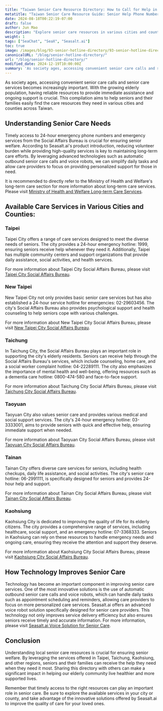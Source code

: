 ```yaml
---
title: "Taiwan Senior Care Resource Directory: How to Call for Help in Various Cities and Counties"
metatitle: "Taiwan Senior Care Resource Guide: Senior Help Phone Numbers and Support Services in Various Cities and Counties"
date: 2024-08-18T00:22:19-07:00
draft: false
author: Jun Mao
description: "Explore senior care resources in various cities and counties across Taiwan, including care calls, emergency hotlines, and social support services. Learn how Seasalt.ai's innovative solutions improve the efficiency of senior care services."
weight: 1
tags: ["SeaChat", "SeaX", "Seasalt.ai"]
toc: true
image: /images/blog/93-senior-hotline-directory/93-senior-hotline-directory.jpg
canonicalURL: "/blog/senior-hotline-directory/"
url: "/blog/senior-hotline-directory/"
modified_date: 2024-12-19T10:00:00Z
summary: 'As society ages, accessing convenient senior care calls and senior care services becomes increasingly important. With the growing elderly population, having reliable resources to provide immediate assistance and ongoing support is crucial. This compilation aims to help seniors and their families easily find the care resources they need in various cities and counties across Taiwan.'
---
```


As society ages, accessing convenient senior care calls and senior care services becomes increasingly important. With the growing elderly population, having reliable resources to provide immediate assistance and ongoing support is crucial. This compilation aims to help seniors and their families easily find the care resources they need in various cities and counties across Taiwan.

## Understanding Senior Care Needs

Timely access to 24-hour emergency phone numbers and emergency services from the Social Affairs Bureau is crucial for ensuring senior welfare. According to Seasalt.ai's product introduction, reducing volunteer burden while providing high-quality services is key to maintaining long-term care efforts. By leveraging advanced technologies such as automatic outbound senior care calls and voice robots, we can simplify daily tasks and allow care providers to focus on providing personalized support for those in need.

It is recommended to directly refer to the Ministry of Health and Welfare's long-term care section for more information about long-term care services. Please visit [Ministry of Health and Welfare Long-term Care Services](https://1966.gov.tw/).

## Available Care Services in Various Cities and Counties:

### Taipei

Taipei City offers a range of care services designed to meet the diverse needs of seniors. The city provides a 24-hour emergency hotline: 1999, ensuring seniors receive help whenever they need it. Additionally, Taipei has multiple community centers and support organizations that provide daily assistance, social activities, and health services.

For more information about Taipei City Social Affairs Bureau, please visit [Taipei City Social Affairs Bureau](https://dosw.gov.taipei/).

### New Taipei

New Taipei City not only provides basic senior care services but has also established a 24-hour service hotline for emergencies: 02-29603456. The city's Social Affairs Bureau also provides psychological support and health counseling to help seniors cope with various challenges.

For more information about New Taipei City Social Affairs Bureau, please visit [New Taipei City Social Affairs Bureau](https://www.sw.ntpc.gov.tw/).

### Taichung

In Taichung City, the Social Affairs Bureau plays an important role in supporting the city's elderly residents. Seniors can receive help through the Social Affairs Bureau's services, which include counseling, home care, and a social worker complaint hotline: 04-22289111. The city also emphasizes the importance of mental health and well-being, offering resources such as a dementia care hotline: 0800-474-580 and face-to-face support.

For more information about Taichung City Social Affairs Bureau, please visit [Taichung City Social Affairs Bureau](https://www.society.taichung.gov.tw/880452/post).

### Taoyuan

Taoyuan City also values senior care and provides various medical and social support services. The city's 24-hour emergency hotline: 03-3333001, aims to provide seniors with quick and effective help, ensuring immediate support when needed.

For more information about Taoyuan City Social Affairs Bureau, please visit [Taoyuan City Social Affairs Bureau](https://sab.tycg.gov.tw/).

### Tainan

Tainan City offers diverse care services for seniors, including health checkups, daily life assistance, and social activities. The city's senior care hotline: 06-2991111, is specifically designed for seniors and provides 24-hour help and support.

For more information about Tainan City Social Affairs Bureau, please visit [Tainan City Social Affairs Bureau](https://sab.tainan.gov.tw/).

### Kaohsiung

Kaohsiung City is dedicated to improving the quality of life for its elderly citizens. The city provides a comprehensive range of services, including healthcare, social support, and an emergency hotline: 07-3368333. Seniors in Kaohsiung can rely on these resources to handle emergency needs and ongoing care, ensuring they receive the attention and support they deserve.

For more information about Kaohsiung City Social Affairs Bureau, please visit [Kaohsiung City Social Affairs Bureau](https://socbu.kcg.gov.tw/).

## How Technology Improves Senior Care

Technology has become an important component in improving senior care services. One of the most innovative solutions is the use of automatic outbound senior care calls and voice robots, which can handle daily tasks such as appointment scheduling and reminders, allowing care providers to focus on more personalized care services. Seasalt.ai offers an advanced voice robot solution specifically designed for senior care providers. This technology not only improves service delivery efficiency but also ensures seniors receive timely and accurate information. For more information, please visit [Seasalt.ai Voice Solution for Senior Care](https://usecase.seasalt.ai/voice-for-senior-care).

## Conclusion

Understanding local senior care resources is crucial for ensuring senior welfare. By leveraging the services offered in Taipei, Taichung, Kaohsiung, and other regions, seniors and their families can receive the help they need when they need it most. Sharing this directory with others can make a significant impact in helping our elderly community live healthier and more supported lives.

Remember that timely access to the right resources can play an important role in senior care. Be sure to explore the available services in your city or county, and take advantage of the innovative solutions offered by Seasalt.ai to improve the quality of care for your loved ones.
